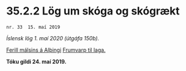 # 35.2.2 Lög um skóga og skógrækt

`nr. 33  15. maí 2019`

_Íslensk lög 1. maí 2020 (útgáfa 150b)._

[Ferill málsins á Alþingi](https://www.althingi.is/thingstorf/thingmalalistar-eftir-thingum/ferill/?ltg=149&mnr=231)
[Frumvarp til laga.](https://www.althingi.is/altext/149/s/0246.html)

**Tóku gildi 24. maí 2019.**

